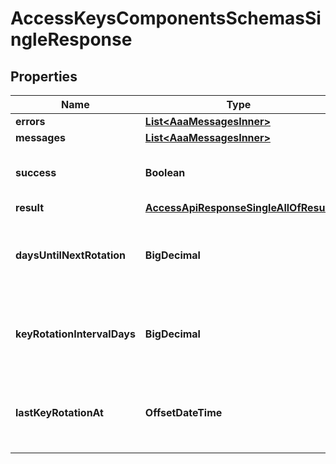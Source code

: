 

# AccessKeysComponentsSchemasSingleResponse


## Properties

| Name | Type | Description | Notes |
|------------ | ------------- | ------------- | -------------|
|**errors** | [**List&lt;AaaMessagesInner&gt;**](AaaMessagesInner.md) |  |  |
|**messages** | [**List&lt;AaaMessagesInner&gt;**](AaaMessagesInner.md) |  |  |
|**success** | **Boolean** | Whether the API call was successful |  |
|**result** | [**AccessApiResponseSingleAllOfResult**](AccessApiResponseSingleAllOfResult.md) |  |  [optional] |
|**daysUntilNextRotation** | **BigDecimal** | The number of days until the next key rotation. |  [optional] [readonly] |
|**keyRotationIntervalDays** | **BigDecimal** | The number of days between key rotations. |  [optional] |
|**lastKeyRotationAt** | **OffsetDateTime** | The timestamp of the previous key rotation. |  [optional] |



